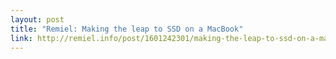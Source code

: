 ```yaml
---
layout: post
title: "Remiel: Making the leap to SSD on a MacBook"
link: http://remiel.info/post/1601242301/making-the-leap-to-ssd-on-a-macbook
---
```

